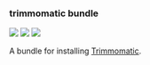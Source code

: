 ### trimmomatic bundle

<!-- [![](https://travis-ci.org/ohnosequences-bundles/trimmomatic.svg?branch=master)](https://travis-ci.org/ohnosequences-bundles/trimmomatic) -->
<!-- [![](https://img.shields.io/codacy/???.svg)](https://www.codacy.com/app/era7/trimmomatic) -->
[![](http://github-release-version.herokuapp.com/github/ohnosequences-bundles/trimmomatic/release.svg)](https://github.com/ohnosequences-bundles/trimmomatic/releases/latest)
[![](https://img.shields.io/badge/license-AGPLv3-blue.svg)](https://tldrlegal.com/license/gnu-affero-general-public-license-v3-%28agpl-3.0%29)
[![](https://img.shields.io/badge/contact-gitter_chat-dd1054.svg)](https://gitter.im/ohnosequences-bundles/trimmomatic)

A bundle for installing [Trimmomatic](http://www.usadellab.org/cms/?page=trimmomatic).
